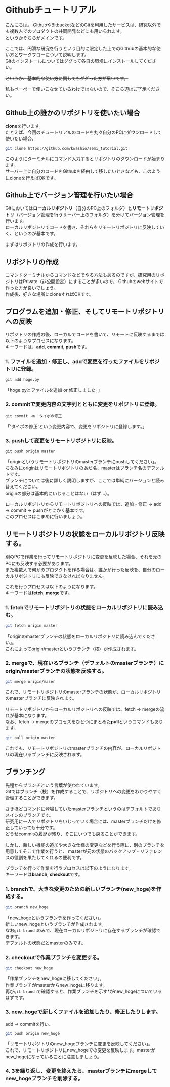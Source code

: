 # Githubチュートリアル
こんにちは。
GithubやBitbucketなどのGitを利用したサービスは、研究以外でも複数人でのプロダクトの共同開発などにも用いられます。  
というかそちらがメインです。

ここでは、円滑な研究を行うという目的に限定した上でのGithubの基本的な使い方とワークフローについて説明します。  
Gitのインストールについてはググって各自の環境にインストールしてください。

~~というか、基本的な使い方に関してもググった方が早いです。~~

私もぺーぺーで使いこなせているわけではないので、そこら辺はご了承ください。

## Github上の誰かのリポジトリを使いたい場合
**clone**を行います。  
たとえば、今回のチュートリアルのコードを丸々自分のPCにダウンロードして使いたい場合、
```bash
git clone https://github.com/kwashio/semi_tutorial.git
```
このようにターミナルにコマンド入力するとリポジトリのダウンロードが始まります。  
サーバー上に自分のコードをGithubを経由して移したいときなども、このようにcloneを行えばOKです。  


## Github上でバージョン管理を行いたい場合
Gitにおいては**ローカルリポジトリ**（自分のPC上のフォルダ）と**リモートリポジトリ**（バージョン管理を行うサーバー上のフォルダ）を分けてバージョン管理を行います。  
ローカルリポジトリでコードを書き、それらをリモートリポジトリに反映していく、というのが基本です。  

まずはリポジトリの作成を行います。

## リポジトリの作成
コマンドターミナルからコマンドなどでやる方法もあるのですが、研究用のリポジトリはPrivate（非公開設定）にすることが多いので、
Githubのwebサイトで作った方が良いでしょう。  
作成後、好きな場所にcloneすればOKです。

## プログラムを追加・修正、そしてリモートリポジトリへの反映
リポジトリの作成の後、ローカルでコードを書いて、リモートに反映するまでは以下のようなプロセスになります。  
キーワードは、**add**, **commit**, **push**です。

### 1. ファイルを追加・修正し、**add**で変更を行ったファイルをリポジトリに登録。
```
git add hoge.py
```
「hoge.pyとファイルを追加 or 修正しました。」

### 2. **commit**で変更内容の文字列とともに変更をリポジトリに登録。
```
git commit -m 'タイポの修正'
```
「'タイポの修正'という変更内容で、変更をリポジトリに登録します。」

### 3. **push**して変更をリモートリポジトリに反映。
```
git push origin master
```
「originというリモートリポジトリのmasterブランチにpushしてください」。  
ちなみにoriginはリモートリポジトリのあだ名、masterはブランチ名のデフォルトです。  
ブランチについては後に詳しく説明しますが、ここでは単純にバージョンと読み替えてください。  
originの部分は基本的にいじることはない（はず…）。

ローカルリポジトリからリモートリポジトリへの反映では、追加・修正 -> add -> commit -> pushがとにかく基本です。  
このプロセスはこまめに行いましょう。

## リモートリポジトリの状態をローカルリポジトリ反映する。
別のPCで作業を行ってリモートリポジトリに変更を反映した場合、それを元のPCにも反映する必要があります。  
また複数人で何かのプロダクトを作る場合は、誰かが行った反映を、自分のローカルリポジトリにも反映できなければなりません。  

これを行うプロセスは以下のようになります。  
キーワードは**fetch**, **merge**です。

### 1. **fetch**でリモートリポジトリの状態をローカルリポジトリに読み込む。
```bash
git fetch origin master
```
「originのmasterブランチの状態をローカルリポジトリに読み込んでください」。  
これによってorigin/masterというブランチ（枝）が作成されます。  

### 2. **merge**で、現在いるブランチ（デフォルトのmasterブランチ）にorigin/masterブランチの状態を反映する。
```bash
git merge origin/maser
```
これで、リモートリポジトリのmasterブランチの状態が、ローカルリポジトリのmasterブランチに反映されます。

リモートリポジトリからローカルリポジトリへの反映では、fetch -> mergeの流れが基本になります。  
なお、fetch -> mergeのプロセスをひとつにまとめた**pull**というコマンドもあります。
```bash
git pull origin master
```
これでも、リモートリポジトリのmasterブランチの内容が、ローカルリポジトリの現在いるブランチに反映されます。


## ブランチング
先程からブランチという言葉が使われています。  
Gitではブランチ（枝）を作成することで、リポジトリへの変更をわかりやすく管理することができます。  

さきほどコマンドに登場していたmasterブランチというのはデフォルトでありメインのブランチです。  
研究用に一人でリポジトリをいじっていく場合には、masterブランチだけを修正していっても十分です。  
どうせcommitの履歴が残り、そこにいつでも戻ることができます。  

しかし、新しい機能の追加や大きな仕様の変更などを行う際に、別のブランチを用意してそこで作業を行うと、
masterが元の状態のバックアップ・リファレンスの役割を果たしてくれるの便利です。

ブランチを行って作業を行うプロセスは以下のようになります。  
キーワードは**branch**, **checkout**です。

### 1. **branch**で、大きな変更のための新しいブランチ(new_hoge)を作成する。
```bash
git branch new_hoge
```
「new_hogeというブランチを作ってください」。  
新しいnew_hogeというブランチが作成されます。  
なお`git branch`のみで、現在ローカルリポジトリに存在するブランチが確認できます。  
デフォルトの状態だとmasterのみです。

### 2. **checkout**で作業ブランチを変更する。
```bash
git checkout new_hoge
```
「作業ブランチをnew_hogeに移してください」。  
作業ブランチがmasterからnew_hogeに移ります。  
再び`git branch`で確認すると、作業ブランチを示す*がnew_hogeについているはずです。

### 3. new_hogeで新しくファイルを追加したり、修正したりします。

add -> commitを行い、
```bash
git push origin new_hoge
```
「リモートリポジトリのnew_hogeブランチに変更を反映してください」。  
これで、リモートリポジトリにnew_hogeでの変更を反映します。masterがnew_hogeになっていることに注意しましょう。  

### 4. 3を繰り返し、変更を終えたら、masterブランチにmergeしてnew_hogeブランチを削除する。

